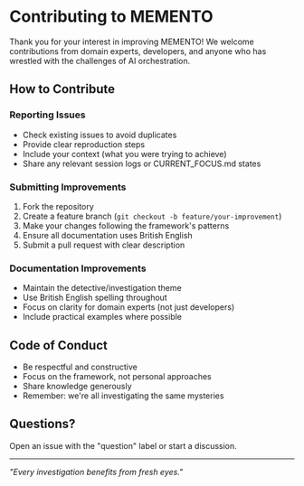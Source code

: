 # Contributing to MEMENTO

Thank you for your interest in improving MEMENTO! We welcome contributions from domain experts, developers, and anyone who has wrestled with the challenges of AI orchestration.

## How to Contribute

### Reporting Issues
- Check existing issues to avoid duplicates
- Provide clear reproduction steps
- Include your context (what you were trying to achieve)
- Share any relevant session logs or CURRENT_FOCUS.md states

### Submitting Improvements
1. Fork the repository
2. Create a feature branch (`git checkout -b feature/your-improvement`)
3. Make your changes following the framework's patterns
4. Ensure all documentation uses British English
5. Submit a pull request with clear description


### Documentation Improvements
- Maintain the detective/investigation theme
- Use British English spelling throughout
- Focus on clarity for domain experts (not just developers)
- Include practical examples where possible

## Code of Conduct
- Be respectful and constructive
- Focus on the framework, not personal approaches
- Share knowledge generously
- Remember: we're all investigating the same mysteries

## Questions?
Open an issue with the "question" label or start a discussion.

---

*"Every investigation benefits from fresh eyes."*